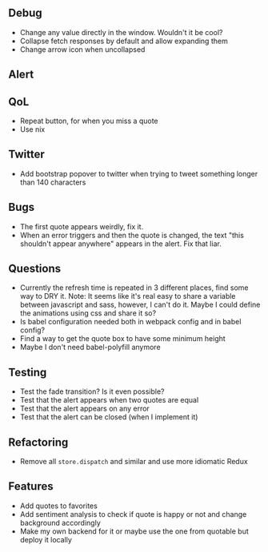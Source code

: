 ## Debug
* Change any value directly in the window. Wouldn't it be cool?
* Collapse fetch responses by default and allow expanding them
* Change arrow icon when uncollapsed

## Alert

## QoL
* Repeat button, for when you miss a quote
* Use nix

## Twitter
* Add bootstrap popover to twitter when trying to tweet something longer than 140 characters

## Bugs
* The first quote appears weirdly, fix it.
* When an error triggers and then the quote is changed, the text "this shouldn't appear anywhere" appears in the alert. Fix that liar.

## Questions
* Currently the refresh time is repeated in 3 different places, find some way to DRY it. Note: It seems like it's real easy to share a variable between javascript and sass, however, I can't do it. Maybe I could define the animations using css and share it so?
* Is babel configuration needed both in webpack config and in babel config?
* Find a way to get the quote box to have some minimum height
* Maybe I don't need babel-polyfill anymore

## Testing
* Test the fade transition? Is it even possible?
* Test that the alert appears when two quotes are equal
* Test that the alert appears on any error
* Test that the alert can be closed (when I implement it)

## Refactoring
* Remove all `store.dispatch` and similar and use more idiomatic Redux

## Features
* Add quotes to favorites
* Add sentiment analysis to check if quote is happy or not and change background accordingly
* Make my own backend for it or maybe use the one from quotable but deploy it locally
